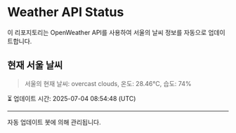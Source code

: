 
# Weather API Status

이 리포지토리는 OpenWeather API를 사용하여 서울의 날씨 정보를 자동으로 업데이트합니다.

## 현재 서울 날씨
> 서울의 현재 날씨: overcast clouds, 온도: 28.46°C, 습도: 74%

⏳ 업데이트 시간: 2025-07-04 08:54:48 (UTC)

---
자동 업데이트 봇에 의해 관리됩니다.
